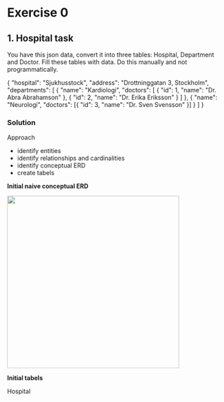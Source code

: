 # Exercise 0
## 1. Hospital task
You have this json data, convert it into three tables: Hospital, Department and Doctor. Fill these tables with data. Do this manually and not programmatically.

{
  "hospital": "Sjukhusstock",
  "address": "Drottninggatan 3, Stockholm",
  "departments": [
    {
      "name": "Kardiologi",
      "doctors": [
        { "id": 1, "name": "Dr. Abra Abrahamson" },
        { "id": 2, "name": "Dr. Erika Eriksson" }
      ]
    },
    {
      "name": "Neurologi",
      "doctors": [{ "id": 3, "name": "Dr. Sven Svensson" }]
    }
  ]
}

### Solution
Approach
- identify entities
- identify relationships and cardinalities
- identify conceptual ERD
- create tabels
  
**Initial  naive conceptual ERD**


<img src= ".. /assets/initial_conceptual_model_ex1.png" width=400>



**Initial tabels**

Hospital



